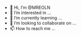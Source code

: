 - 👋 Hi, I’m @MREOLN
- 👀 I’m interested in ...
- 🌱 I’m currently learning ...
- 💞️ I’m looking to collaborate on ...
- 📫 How to reach me ...

<!---
MREOLN/MREOLN is a ✨ special ✨ repository because its `README.md` (this file) appears on your GitHub profile.
You can click the Preview link to take a look at your changes.
--->
